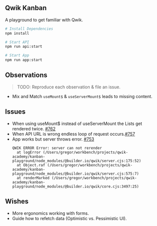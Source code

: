 ## Qwik Kanban

A playground to get familiar with Qwik.

```bash
# Install Dependencies
npm install

# Start API
npm run api:start

# Start App
npm run app:start
```

## Observations

> TODO: Reproduce each observation & file an issue.

- Mix and Match `useMount$` & `useServerMount$` leads to missing content.

## Issues

- When using useMount$ instead of useServerMount the Lists get rendered twice. [#762](https://github.com/BuilderIO/qwik/issues/762)
- When API URL is wrong endless loop of request occurs.[#757](https://github.com/BuilderIO/qwik/issues/757)
- App works but server throws error. [#753](https://github.com/BuilderIO/qwik/issues/753)
  ```
  QWIK ERROR Error: server can not rerender
    at logError (/Users/gregor/workbench/projects/qwik-academy/kanban-playground/node_modules/@builder.io/qwik/server.cjs:175:52)
    at Object.raf (/Users/gregor/workbench/projects/qwik-academy/kanban-playground/node_modules/@builder.io/qwik/server.cjs:575:7)
    at renderMarked (/Users/gregor/workbench/projects/qwik-academy/kanban-playground/node_modules/@builder.io/qwik/core.cjs:3497:25)
  ```

## Wishes

- More ergonomics working with forms.
- Guide how to refetch data (Optimistic vs. Pessimistic UI).
